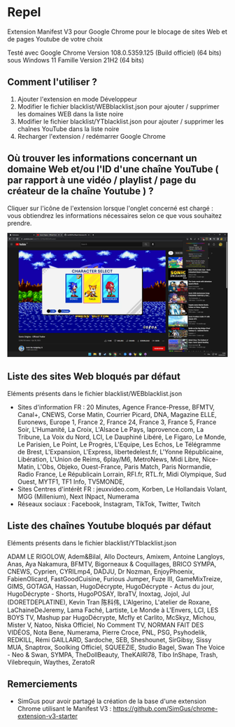 # Repel

Extension Manifest V3 pour Google Chrome pour le blocage de sites Web et de pages Youtube de votre choix

Testé avec Google Chrome Version 108.0.5359.125 (Build officiel) (64 bits) sous Windows 11 Famille Version 21H2 (64 bits)

## Comment l'utiliser ?

1. Ajouter l'extension en mode Développeur
2. Modifier le fichier blacklist/WEBblacklist.json pour ajouter / supprimer les domaines WEB dans la liste noire
3. Modifier le fichier blacklist/YTblacklist.json pour ajouter / supprimer les chaînes YouTube dans la liste noire
4. Recharger l'extension / redémarrer Google Chrome

## Où trouver les informations concernant un domaine Web et/ou l'ID d'une chaîne YouTube ( par rapport à une vidéo / playlist / page du créateur de la chaîne Youtube ) ?

Cliquer sur l'icône de l'extension lorsque l'onglet concerné est chargé : vous obtiendrez les informations nécessaires selon ce que vous souhaitez prendre.

![alt text](https://github.com/Usagi-Corporation/Repel/blob/main/popup-exemple.png?raw=true)

## Liste des sites Web bloqués par défaut

Eléments présents dans le fichier blacklist/WEBblacklist.json

- Sites d'information FR : 20 Minutes, Agence France-Presse, BFMTV, Canal+, CNEWS, Corse Matin, Courrier Picard, DNA, Magazine ELLE, Euronews, Europe 1, France 2, France 24, France 3, France 5, France Soir, L'Humanité, La Croix, L'Alsace Le Pays, laprovence.com, La Tribune, La Voix du Nord, LCI, Le Dauphiné Libéré, Le Figaro, Le Monde, Le Parisien, Le Point, Le Progrès, L'Equipe, Les Echos, Le Télégramme de Brest, L'Expansion, L'Express, libertedelest.fr, L'Yonne Républicaine, Libération, L'Union de Reims, 6play/M6, MetroNews, Midi Libre, Nice-Matin, L'Obs, Objeko, Ouest-France, Paris Match, Paris Normandie, Radio France, Le Républicain Lorrain, RFI.fr, RTL.fr, Midi Olympique, Sud Ouest, MYTF1, TF1 Info, TV5MONDE, 
- Sites Centres d'intérêt FR : jeuxvideo.com, Korben, Le Hollandais Volant, MGG (Millenium), Next INpact, Numerama
- Réseaux sociaux : Facebook, Instagram, TikTok, Twitter, Twitch

## Liste des chaînes Youtube bloqués par défaut

Eléments présents dans le fichier blacklist/YTblacklist.json

ADAM LE RIGOLOW, Adem&Bilal, Allo Docteurs, Amixem, Antoine Langloys, Anas, Aya Nakamura, BFMTV, Bigorneaux & Coquillages, BRICO SYMPA, CNEWS, Cyprien, CYRILmp4, DADJU, Dr Nozman, EnjoyPhoenix, FabienOlicard, FastGoodCuisine, Furious Jumper, Fuze III, GameMixTreize, GIMS, GOTAGA, Hassan, HugoDécrypte, HugoDécrypte - Actus du jour, HugoDécrypte - Shorts, HugoPOSAY, IbraTV, Inoxtag, Jojol, Jul (DORETDEPLATINE), Kevin Tran 陈科伟, L'Algerino, L'atelier de Roxane, LaChaineDeJeremy, Lama Faché, Lartiste, Le Monde à L'Envers, LCI, LES BOYS TV, Mashup par HugoDécrypte, Mcfly et Carlito, McSkyz, Michou, Mister V, Natoo, Niska Officiel, No Comment TV, NORMAN FAIT DES VIDÉOS, Nota Bene, Numerama, Pierre Croce, PNL, PSG, Psyhodelik, REDKILL, Rémi GAILLARD, Sardoche, SEB, Sheshounet, SirGibsy, Sissy MUA, Snaptrox, Soolking Officiel, SQUEEZIE, Studio Bagel, Swan The Voice - Neo & Swan, SYMPA, TheDollBeauty, TheKAIRI78, Tibo InShape, Trash, Vilebrequin, Waythes, ZeratoR

## Remerciements

- SimGus pour avoir partagé la création de la base d'une extension Chrome utilisant le Manifest V3 : https://github.com/SimGus/chrome-extension-v3-starter
